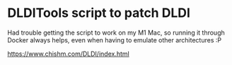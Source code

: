 # DLDITools script to patch DLDI
Had trouble getting the script to work on my M1 Mac, so running it through Docker always helps, even when having to emulate other architectures :P 


https://www.chishm.com/DLDI/index.html
